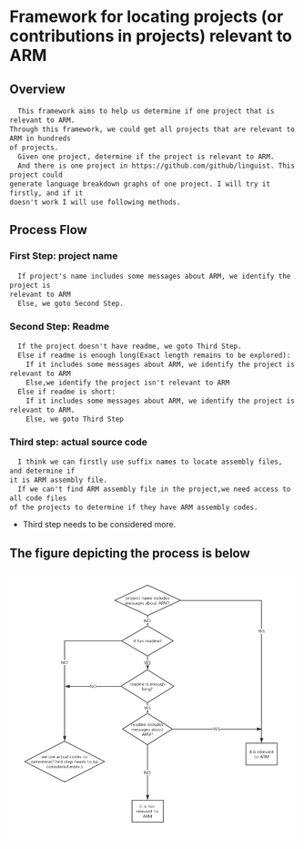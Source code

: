 # Framework for locating projects (or contributions in projects) relevant to ARM

## Overview
      This framework aims to help us determine if one project that is relevant to ARM.   
    Through this framework, we could get all projects that are relevant to ARM in hundreds  
    of projects.  
      Given one project, determine if the project is relevant to ARM.  
      And there is one project in https://github.com/github/linguist. This project could  
    generate language breakdown graphs of one project. I will try it firstly, and if it  
    doesn't work I will use following methods.
    
## Process Flow
### First Step: project name      
      If project's name includes some messages about ARM, we identify the project is  
    relevant to ARM  
      Else, we goto Second Step.
### Second Step: Readme
      If the project doesn't have readme, we goto Third Step. 
      Else if readme is enough long(Exact length remains to be explored):
        If it includes some messages about ARM, we identify the project is relevant to ARM 
        Else,we identify the project isn't relevant to ARM  
      Else if readme is short:  
        If it includes some messages about ARM, we identify the project is relevant to ARM. 
        Else, we goto Third Step  
### Third step: actual source code
      I think we can firstly use suffix names to locate assembly files, and determine if  
    it is ARM assembly file.
      If we can't find ARM assembly file in the project,we need access to all code files  
    of the projects to determine if they have ARM assembly codes.
    
    
* Third step needs to be considered more.


## The figure depicting the process is below 
![image](images/未命名文件.png)
